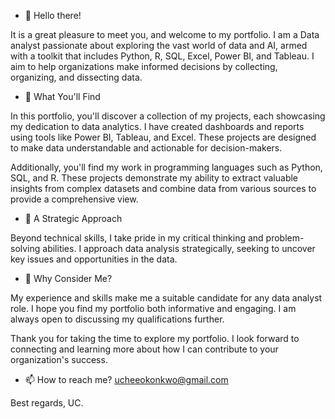 - 👋 Hello there! 

It is a great pleasure to meet you, and welcome to my portfolio. I am a Data analyst passionate about exploring the vast world of data and AI, armed with a toolkit that includes Python, R, SQL, Excel, Power BI, and Tableau. I aim to help organizations make informed decisions by collecting, organizing, and dissecting data.

- 👀 What You'll Find

In this portfolio, you'll discover a collection of my projects, each showcasing my dedication to data analytics. I have created dashboards and reports using tools like Power BI, Tableau, and Excel. These projects are designed to make data understandable and actionable for decision-makers.

Additionally, you'll find my work in programming languages such as Python, SQL, and R. These projects demonstrate my ability to extract valuable insights from complex datasets and combine data from various sources to provide a comprehensive view.

- 🌱 A Strategic Approach

Beyond technical skills, I take pride in my critical thinking and problem-solving abilities. I approach data analysis strategically, seeking to uncover key issues and opportunities in the data.

- 💞️ Why Consider Me?

My experience and skills make me a suitable candidate for any data analyst role. I hope you find my portfolio both informative and engaging. I am always open to discussing my qualifications further.

Thank you for taking the time to explore my portfolio. I look forward to connecting and learning more about how I can contribute to your organization's success.

- 📫 How to reach me?
ucheeokonkwo@gmail.com

Best regards,
UC.
